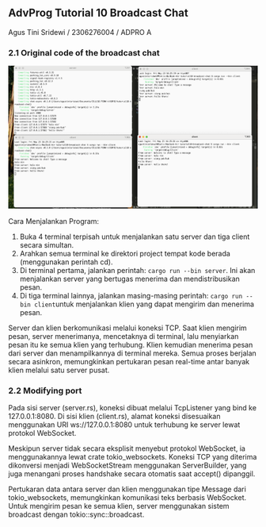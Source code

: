 ## AdvProg Tutorial 10 Broadcast Chat
Agus Tini Sridewi / 2306276004 / ADPRO A

### 2.1 Original code of the broadcast chat
![alt text](image.png)

Cara Menjalankan Program:
1. Buka 4 terminal terpisah untuk menjalankan satu server dan tiga client secara simultan.
2. Arahkan semua terminal ke direktori project tempat kode berada (menggunakan perintah cd).
3. Di terminal pertama, jalankan perintah: `cargo run --bin server`. Ini akan menjalankan server yang bertugas menerima dan mendistribusikan pesan.
4. Di tiga terminal lainnya, jalankan masing-masing perintah: `cargo run --bin client`untuk menjalankan klien yang dapat mengirim dan menerima pesan.

Server dan klien berkomunikasi melalui koneksi TCP. Saat klien mengirim pesan, server menerimanya, mencetaknya di terminal, lalu menyiarkan pesan itu ke semua klien yang terhubung. Klien kemudian menerima pesan dari server dan menampilkannya di terminal mereka. Semua proses berjalan secara asinkron, memungkinkan pertukaran pesan real-time antar banyak klien melalui satu server pusat.

### 2.2 Modifying port
Pada sisi server (server.rs), koneksi dibuat melalui TcpListener yang bind ke 127.0.0.1:8080. Di sisi klien (client.rs), alamat koneksi disesuaikan menggunakan URI ws://127.0.0.1:8080 untuk terhubung ke server lewat protokol WebSocket.

Meskipun server tidak secara eksplisit menyebut protokol WebSocket, ia menggunakannya lewat crate tokio_websockets. Koneksi TCP yang diterima dikonversi menjadi WebSocketStream menggunakan ServerBuilder, yang juga menangani proses handshake secara otomatis saat accept() dipanggil.

Pertukaran data antara server dan klien menggunakan tipe Message dari tokio_websockets, memungkinkan komunikasi teks berbasis WebSocket. Untuk mengirim pesan ke semua klien, server menggunakan sistem broadcast dengan tokio::sync::broadcast.
